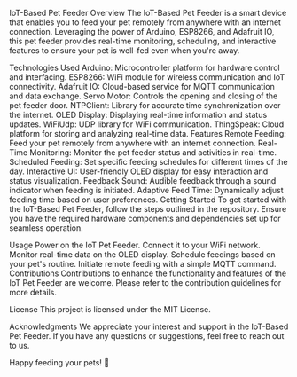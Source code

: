 IoT-Based Pet Feeder
Overview
The IoT-Based Pet Feeder is a smart device that enables you to feed your pet remotely from anywhere with an internet connection. Leveraging the power of Arduino, ESP8266, and Adafruit IO, this pet feeder provides real-time monitoring, scheduling, and interactive features to ensure your pet is well-fed even when you're away.

Technologies Used
Arduino: Microcontroller platform for hardware control and interfacing.
ESP8266: WiFi module for wireless communication and IoT connectivity.
Adafruit IO: Cloud-based service for MQTT communication and data exchange.
Servo Motor: Controls the opening and closing of the pet feeder door.
NTPClient: Library for accurate time synchronization over the internet.
OLED Display: Displaying real-time information and status updates.
WiFiUdp: UDP library for WiFi communication.
ThingSpeak: Cloud platform for storing and analyzing real-time data.
Features
Remote Feeding: Feed your pet remotely from anywhere with an internet connection.
Real-Time Monitoring: Monitor the pet feeder status and activities in real-time.
Scheduled Feeding: Set specific feeding schedules for different times of the day.
Interactive UI: User-friendly OLED display for easy interaction and status visualization.
Feedback Sound: Audible feedback through a sound indicator when feeding is initiated.
Adaptive Feed Time: Dynamically adjust feeding time based on user preferences.
Getting Started
To get started with the IoT-Based Pet Feeder, follow the steps outlined in the repository. Ensure you have the required hardware components and dependencies set up for seamless operation.

Usage
Power on the IoT Pet Feeder.
Connect it to your WiFi network.
Monitor real-time data on the OLED display.
Schedule feedings based on your pet's routine.
Initiate remote feeding with a simple MQTT command.
Contributions
Contributions to enhance the functionality and features of the IoT Pet Feeder are welcome. Please refer to the contribution guidelines for more details.

License
This project is licensed under the MIT License.

Acknowledgments
We appreciate your interest and support in the IoT-Based Pet Feeder. If you have any questions or suggestions, feel free to reach out to us.

Happy feeding your pets! 🐾
